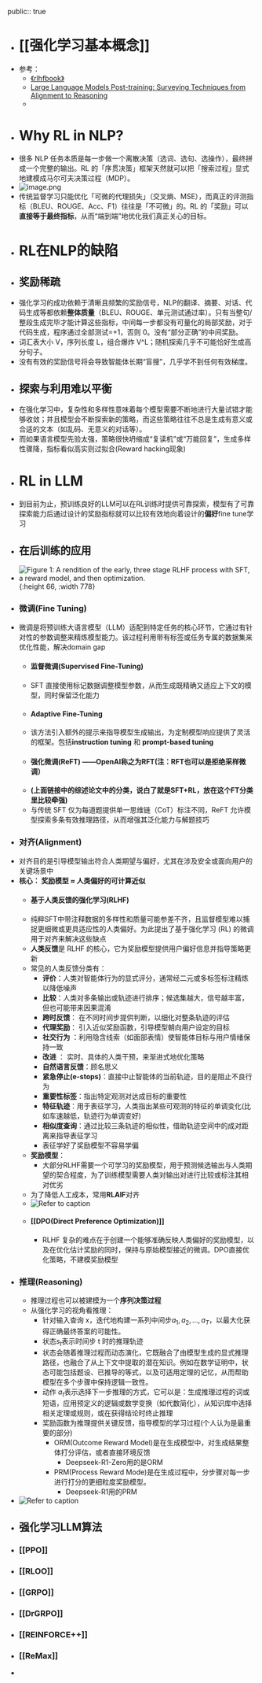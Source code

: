 public:: true

- # [[强化学习基本概念]]
- 参考：
	- [《rlhfbook》](https://rlhfbook.com/)
	- [Large Language Models Post-training: Surveying Techniques from Alignment to Reasoning](https://arxiv.org/html/2503.06072v2#S3)
	-
- # Why RL in NLP?
- 很多 NLP 任务本质是每一步做一个离散决策（选词、选句、选操作），最终拼成一个完整的输出。RL 的「序贯决策」框架天然就可以把「搜索过程」显式地建模成马尔可夫决策过程（MDP）。
- ![image.png](../assets/image_1753689415580_0.png)
- 传统监督学习只能优化「可微的代理损失」（交叉熵、MSE），而真正的评测指标（BLEU、ROUGE、Acc、F1）往往是「不可微」的。RL 的「奖励」可以**直接等于最终指标**，从而“端到端”地优化我们真正关心的目标。
- # RL在NLP的缺陷
- ## 奖励稀疏
- 强化学习的成功依赖于清晰且频繁的奖励信号，NLP的翻译、摘要、对话、代码生成等都依赖**整体质量**（BLEU、ROUGE、单元测试通过率）。只有当整句/整段生成完毕才能计算这些指标，中间每一步都没有可量化的局部奖励，对于代码生成，程序通过全部测试=+1，否则 0。没有“部分正确”的中间奖励。
- 词汇表大小 V，序列长度 L，组合爆炸 V^L；随机探索几乎不可能恰好生成高分句子。
- 没有有效的奖励信号将会导致智能体长期“盲搜”，几乎学不到任何有效梯度。
- ## 探索与利用难以平衡
- 在强化学习中，复杂性和多样性意味着每个模型需要不断地进行大量试错才能够收敛；并且模型会不断探索新的策略，而这些策略往往不总是生成有意义或合适的文本（如乱码、无意义的对话等）。
- 而如果语言模型先验太强，策略很快坍缩成“复读机”或“万能回复”，生成多样性骤降，指标看似高实则过拟合(Reward hacking现象)
- # RL in LLM
- 到目前为止，预训练良好的LLM可以在RL训练时提供可靠探索，模型有了可靠探索能力后通过设计的奖励指标就可以比较有效地向着设计的**偏好**fine tune学习
- ## 在后训练的应用
- ![Figure 1: A rendition of the early, three stage RLHF process with SFT, a reward model, and then optimization.](https://rlhfbook.com/c/images/rlhf-basic.png){:height 66, :width 778}
- ### 微调(Fine Tuning)
- 微调是将预训练大语言模型（LLM）适配到特定任务的核心环节，它通过有针对性的参数调整来精炼模型能力。该过程利用带有标签或任务专属的数据集来优化性能，解决domain gap
	- #### 监督微调(Supervised Fine-Tuning)
	- SFT 直接使用标记数据调整模型参数，从而生成既精确又适应上下文的模型，同时保留泛化能力
	- #### Adaptive Fine-Tuning
	- 该方法引入额外的提示来指导模型生成输出，为定制模型响应提供了灵活的框架。包括**instruction tuning** 和 **prompt-based tuning**
	- #### 强化微调(ReFT) ——OpenAI称之为RFT(注：RFT也可以是拒绝采样微调）
	- **(上面链接中的综述论文中的分类，说白了就是SFT+RL，放在这个FT分类里比较牵强)**
	- 与传统 SFT 仅为每道题提供单一思维链（CoT）标注不同，ReFT 允许模型探索多条有效推理路径，从而增强其泛化能力与解题技巧
- ### 对齐(Alignment)
- 对齐目的是引导模型输出符合人类期望与偏好，尤其在涉及安全或面向用户的关键场景中
- **核心： 奖励模型 ≈ 人类偏好的可计算近似**
	- #### 基于人类反馈的强化学习(RLHF)
	- 纯粹SFT中带注释数据的多样性和质量可能参差不齐，且监督模型难以捕捉更细微或更具适应性的人类偏好。为此提出了基于强化学习 (RL) 的微调用于对齐来解决这些缺点
	- **人类反馈**是 RLHF 的核心，它为奖励模型提供用户偏好信息并指导策略更新
	- 常见的人类反馈分类有：
		- **评价**：人类对智能体行为的显式评分，通常经二元或多标签标注精炼以降低噪声
		- **比较**：人类对多条输出或轨迹进行排序；候选集越大，信号越丰富，但也可能带来因果混淆
		- **跨时反馈**： 在不同时间步提供判断，以细化对整条轨迹的评估
		- **代理奖励**： 引入近似奖励函数，引导模型朝向用户设定的目标
		- **社交行为** ：利用隐含线索（如面部表情）使智能体目标与用户情绪保持一致
		- **改进** ： 实时、具体的人类干预，来渐进式地优化策略
		- **自然语言反馈**：顾名思义
		- **紧急停止(e-stops)**：直接中止智能体的当前轨迹，目的是阻止不良行为
		- **重要性标签**：指出特定观测对达成目标的重要性
		- **特征轨迹**：用于表征学习，人类指出某些可观测的特征的单调变化(比如车速越低，轨迹行为单调变好)
		- **相似度查询**：通过比较三条轨迹的相似性，借助轨迹空间中的成对距离来指导表征学习
		- 表征学好了奖励模型不容易学偏
	- **奖励模型**：
		- 大部分RLHF需要一个可学习的奖励模型，用于预测候选输出与人类期望的契合程度，为了训练模型需要人类对输出对进行比较或标注其相对优劣
	- 为了降低人工成本，常用**RLAIF**对齐
	- ![Refer to caption](https://arxiv.org/html/2503.06072v2/x10.png)
	- #### [[DPO(Direct Preference Optimization)]]
		- RLHF 复杂的难点在于创建一个能够准确反映人类偏好的奖励模型，以及在优化估计奖励的同时，保持与原始模型接近的微调。DPO直接优化策略，不建模奖励模型
- ### 推理(Reasoning)
	- 推理过程也可以被建模为一个**序列决策过程**
	- 从强化学习的视角看推理：
		- 针对输入查询 x，迭代地构建一系列中间步$a_1, a_2, ..., a_T$，以最大化获得正确最终答案的可能性。
		- 状态$s_t$表示时间步 t 时的推理轨迹
		- 状态会随着推理过程而动态演化，它既融合了由模型生成的显式推理路径，也融合了从上下文中提取的潜在知识。例如在数学证明中，状态可能包括题设、已推导的等式，以及可适用定理的记忆，从而帮助模型在多个步骤中保持逻辑一致性。
		- 动作 $a_t$表示选择下一步推理的方式，它可以是：生成推理过程的词或短语，应用预定义的逻辑或数学变换（如代数简化），从知识库中选择相关定理或规则，或在获得结论时终止推理
		- 奖励函数为推理提供关键反馈，指导模型的学习过程(个人认为是最重要的部分)
			- ORM(Outcome Reward Model)是在生成模型中，对生成结果整体打分评估，或者直接环境反馈
				- Deepseek-R1-Zero用的是ORM
			- PRM(Process Reward Mode)是在生成过程中，分步骤对每一步进行打分的更细粒度奖励模型。
				- Deepseek-R1用的PRM
- ![Refer to caption](https://arxiv.org/html/2503.06072v2/x13.png)
- ## 强化学习LLM算法
- ### [[PPO]]
- ### [[RLOO]]
- ### [[GRPO]]
- ### [[DrGRPO]]
- ### [[REINFORCE++]]
- ### [[ReMax]]
-
